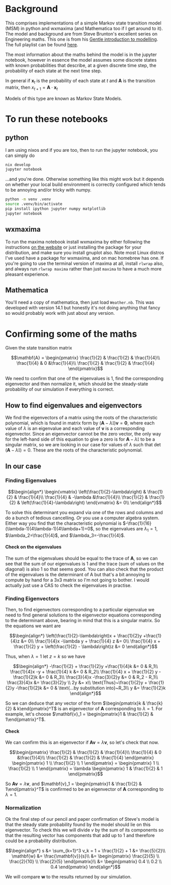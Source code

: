 # Background

This comprises implementations of a simple Markov state transition model (MSM) in python and wxmaxima (and Mathematica
too if I get around to it).  The model and background are from Steve Brunton's excellent series on Engineering maths.
This one is from his [Gentle introduction to modelling](https://www.youtube.com/watch?v=K-8F_zDMDUI).  The full playlist
can be found [here](https://www.youtube.com/playlist?list=PLMrJAkhIeNNTYaOnVI3QpH7jgULnAmvPA).

The most information about the maths behind the model is in the jupyter notebook, however in essence the model assumes
some discrete states with known probabilities that describe, at a given discrete time step, the probability of each state
at the next time step.

In general if $`\mathbf{x}_t`$ is the probability of each state at $`t`$ and $`\mathbf{A}`$ is the transition matrix, then
$`x_{t+1}=\mathbf{A}\cdot\mathbf{x}_t`$

Models of this type are known as Markov State Models.

# To run these notebooks

## python

I am using nixos and if you are too, then to run the jupyter notebook, you can simply do

```bash
nix develop
jupyter notebook
```
...and you're done.  Otherwise something like this might work but it depends on whether your local build environment is
correctly configured which tends to be annoying and/or tricky with numpy.

```bash
python -m venv .venv
source .venv/bin/activate
pip install ipython jupyter numpy matplotlib
jupyter notebook
```

## wxmaxima

To run the maxima notebook install wxmaxima by either following the instructions [on the
website](https://wxmaxima-developers.github.io/wxmaxima/download.html) or just installing the package for your
distribution, and make sure you install gnuplot also.  Note most Linux distros I've used have a package for wxmaxima,
and on mac homebrew has one.  If you're going to use the terminal version of maxima at all, install `rlwrap` also, and
always run `rlwrap maxima` rather than just `maxima` to have a much more pleasant experience.

## Mathematica

You'll need a copy of mathematica, then just load `Weather.nb`. This was developed with version 14.1 but honestly it's
not doing anything that fancy so would probably work with just about any version.

# Confirming some of the maths

Given the state transition matrix
```math
\mathbf{A} = \begin{pmatrix}
\frac{1}{2} & \frac{1}{2} & \frac{1}{4}\\
\frac{1}{4} & 0 &\frac{1}{4}\\
\frac{1}{2} & \frac{1}{2} & \frac{1}{4}
\end{pmatrix}
```
We need to confirm that one of the eigenvalues is 1, find the corresponding eigenvector and then normalize it, which
should be the steady-state probability of our simulation if everything is correct.

## How to find eigenvalues and eigenvectors

We find the eigenvectors of a matrix using the roots of the characteristic polynomial, which is found in matrix form by
$`\bigl(\mathbf{A}-\lambda\mathbb{I}\bigr)\mathbf{v} = \mathbf{0},`$ where each value of $`\lambda`$ is an eigenvalue
and each value of $`\mathbf{v}`$ is a corresponding eigenvector. Since an eigenvector cannot be the zero vector, the
only way for the left-hand side of this equation to give a zero is for $`\mathbf{A}-\lambda\mathbb{I}`$ to be a singular
matrix, so we are looking in our case for values of $`\lambda`$ such that
$`\mathop{\mathrm{det}}\bigl(\mathbf{A}-\lambda\mathbb{I}\bigr)=0`$. These are the roots of the characteristic
polynomial.

## In our case

### Finding Eigenvalues
```math
\begin{align*}
\begin{vmatrix}
\left(\frac{1}{2}-\lambda\right) & \frac{1}{2} & \frac{1}{4}\\
\frac{1}{4} & -\lambda &\frac{1}{4}\\
\frac{1}{2} & \frac{1}{2} & \left(\frac{1}{4}-\lambda\right)
\end{vmatrix} &= 0\\
\end{align*}
```

To solve this determinant you expand via one of the rows and columns and do a bunch of tedious cancelling.  *Or* you use
a computer algebra system.  Either way you find that the characteristic polynomial is
$`-\frac{1}{16}(\lambda-1)(4\lambda-1)(4\lambda+1)=0`$, so the eigenvalues are $`\lambda_1=1`$, $`\lambda_2=\frac{1}{4}`$,
and $`\lambda_3=-\frac{1}{4}`$.

#### Check on the eigenvalues

The sum of the eigenvalues should be equal to the trace of $`\mathbf{A}`$, so we can see that the sum of our eigenvalues
is 1 and the trace (sum of values on the diagonal) is also 1 so that seems good. You can also check that the product of
the eigenvalues is the determinant of A but that's a bit annoying to compute by hand for a 3x3 matrix so I'm not going
to bother.  I would actually just use a CAS to check the eigenvalues in practise.

### Finding Eigenvectors
Then, to find eigenvectors corresponding to a particular eigenvalue we need to find general solutions to the eigenvector
equations corresponding to the determinant above, bearing in mind that this is a singular matrix. So the equations we
want are

```math
\begin{align*}
\left(\frac{1}{2}-\lambda\right)x + \frac{1}{2}y +\frac{1}{4}z &= 0\\
\frac{1}{4}x -\lambda y + \frac{1}{4} z &= 0\\
\frac{1}{4} x + \frac{1}{2} y + \left(\frac{1}{2} - \lambda\right)z &= 0
\end{align*}
```
Thus, when $`\lambda=1`$ let $`z=k`$ so we have

```math
\begin{align*}
-\frac{1}{2} + \frac{1}{2}y +\frac{1}{4}k &= 0 & R_1\\
\frac{1}{4}x -y + \frac{1}{4} k &= 0 & R_2\\
\frac{1}{4} x + \frac{1}{2} y -\frac{1}{2}k &= 0 & R_3\\
\frac{3}{4}x -\frac{3}{2}y &= 0 & R_2 - R_1\\
\frac{3}{4}x &= \frac{3}{2}y \\
2y &= x\\
\text{Thus}~\frac{1}{2}y + \frac{1}{2}y -\frac{1}{2}k &= 0 & \text{...by substitution into}~R_3\\
y &= \frac{1}{2}k
\end{align*}
```
So we can deduce that any vector of the form
$`\begin{pmatrix}k & \frac{k}{2} & k\end{pmatrix}^T`$ is an eigenvector of $`\mathbf{A}`$ corresponding to $`\lambda =
1`$.  For example, let's choose $`\mathbf{v}_1 = \begin{pmatrix}1 & \frac{1}{2} & 1\end{pmatrix}^T`$.

#### Check

We can confirm this is an eigenvector if $`\mathbf{Av} = \lambda\mathbf{v}`$, so let's check that now.

```math
\begin{pmatrix}
\frac{1}{2} & \frac{1}{2} & \frac{1}{4}\\
\frac{1}{4} & 0 &\frac{1}{4}\\
\frac{1}{2} & \frac{1}{2} & \frac{1}{4}
\end{pmatrix}
\begin{pmatrix}
1 \\ \frac{1}{2} \\ 1
\end{pmatrix} =
\begin{pmatrix}
1 \\ \frac{1}{2} \\ 1
\end{pmatrix} = \lambda
\begin{pmatrix}
1 & \frac{1}{2} & 1
\end{pmatrix}
```
So
$`\mathbf{Av} = \lambda\mathbf{v}`$, and $`\mathbf{v}_1 = \begin{pmatrix}1 & \frac{1}{2} & 1\end{pmatrix}^T`$ is
confirmed to be an eigenvector of $`\mathbf{A}`$ corresponding to $`\lambda=1`$.

### Normalization

Ok the final step of our pencil and paper confirmation of Steve's model is that the steady state probability found by
the model should lie on this eigenvector.  To check this we will divide $`v`$ by the sum of its components so that the
resulting vector has components that add up to 1 and therefore could be a probability distribution.

```math
\begin{align*}
s &= \sum_{k=1}^3 v_k = 1 + \frac{1}{2} + 1
&= \frac{5}{2}\\
\mathbf{w} &= \frac{\mathbf{v}}{s}\\
&= \begin{pmatrix}
\frac{2}{5} \\ \frac{2}{10} \\ \frac{2}{5}
\end{pmatrix}\\
&= \begin{pmatrix}
0.4 \\ 0.2 \\ 0.4
\end{pmatrix}
\end{align*}
```

We will compare $`\mathbf{w}`$ to the results returned by our simulation.

